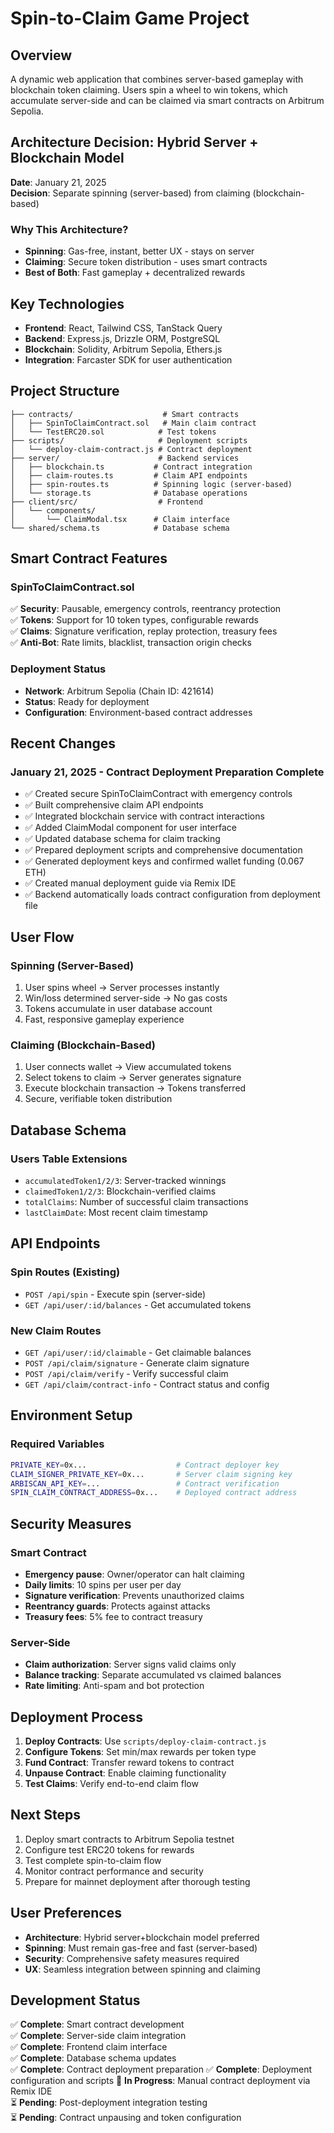 # Spin-to-Claim Game Project

## Overview
A dynamic web application that combines server-based gameplay with blockchain token claiming. Users spin a wheel to win tokens, which accumulate server-side and can be claimed via smart contracts on Arbitrum Sepolia.

## Architecture Decision: Hybrid Server + Blockchain Model

**Date**: January 21, 2025  
**Decision**: Separate spinning (server-based) from claiming (blockchain-based)

### Why This Architecture?
- **Spinning**: Gas-free, instant, better UX - stays on server
- **Claiming**: Secure token distribution - uses smart contracts
- **Best of Both**: Fast gameplay + decentralized rewards

## Key Technologies
- **Frontend**: React, Tailwind CSS, TanStack Query
- **Backend**: Express.js, Drizzle ORM, PostgreSQL
- **Blockchain**: Solidity, Arbitrum Sepolia, Ethers.js
- **Integration**: Farcaster SDK for user authentication

## Project Structure

```
├── contracts/                    # Smart contracts
│   ├── SpinToClaimContract.sol   # Main claim contract
│   └── TestERC20.sol            # Test tokens
├── scripts/                     # Deployment scripts
│   └── deploy-claim-contract.js # Contract deployment
├── server/                      # Backend services
│   ├── blockchain.ts           # Contract integration
│   ├── claim-routes.ts         # Claim API endpoints
│   ├── spin-routes.ts          # Spinning logic (server-based)
│   └── storage.ts              # Database operations
├── client/src/                  # Frontend
│   └── components/
│       └── ClaimModal.tsx      # Claim interface
└── shared/schema.ts            # Database schema
```

## Smart Contract Features

### SpinToClaimContract.sol
✅ **Security**: Pausable, emergency controls, reentrancy protection  
✅ **Tokens**: Support for 10 token types, configurable rewards  
✅ **Claims**: Signature verification, replay protection, treasury fees  
✅ **Anti-Bot**: Rate limits, blacklist, transaction origin checks  

### Deployment Status
- **Network**: Arbitrum Sepolia (Chain ID: 421614)
- **Status**: Ready for deployment
- **Configuration**: Environment-based contract addresses

## Recent Changes

### January 21, 2025 - Contract Deployment Preparation Complete
- ✅ Created secure SpinToClaimContract with emergency controls
- ✅ Built comprehensive claim API endpoints  
- ✅ Integrated blockchain service with contract interactions
- ✅ Added ClaimModal component for user interface
- ✅ Updated database schema for claim tracking
- ✅ Prepared deployment scripts and comprehensive documentation
- ✅ Generated deployment keys and confirmed wallet funding (0.067 ETH)
- ✅ Created manual deployment guide via Remix IDE
- ✅ Backend automatically loads contract configuration from deployment file

## User Flow

### Spinning (Server-Based)
1. User spins wheel → Server processes instantly
2. Win/loss determined server-side → No gas costs
3. Tokens accumulate in user database account
4. Fast, responsive gameplay experience

### Claiming (Blockchain-Based)  
1. User connects wallet → View accumulated tokens
2. Select tokens to claim → Server generates signature
3. Execute blockchain transaction → Tokens transferred
4. Secure, verifiable token distribution

## Database Schema

### Users Table Extensions
- `accumulatedToken1/2/3`: Server-tracked winnings
- `claimedToken1/2/3`: Blockchain-verified claims  
- `totalClaims`: Number of successful claim transactions
- `lastClaimDate`: Most recent claim timestamp

## API Endpoints

### Spin Routes (Existing)
- `POST /api/spin` - Execute spin (server-side)
- `GET /api/user/:id/balances` - Get accumulated tokens

### New Claim Routes
- `GET /api/user/:id/claimable` - Get claimable balances
- `POST /api/claim/signature` - Generate claim signature
- `POST /api/claim/verify` - Verify successful claim
- `GET /api/claim/contract-info` - Contract status and config

## Environment Setup

### Required Variables
```bash
PRIVATE_KEY=0x...                    # Contract deployer key
CLAIM_SIGNER_PRIVATE_KEY=0x...       # Server claim signing key
ARBISCAN_API_KEY=...                 # Contract verification
SPIN_CLAIM_CONTRACT_ADDRESS=0x...    # Deployed contract address
```

## Security Measures

### Smart Contract
- **Emergency pause**: Owner/operator can halt claiming
- **Daily limits**: 10 spins per user per day  
- **Signature verification**: Prevents unauthorized claims
- **Reentrancy guards**: Protects against attacks
- **Treasury fees**: 5% fee to contract treasury

### Server-Side
- **Claim authorization**: Server signs valid claims only
- **Balance tracking**: Separate accumulated vs claimed balances
- **Rate limiting**: Anti-spam and bot protection

## Deployment Process

1. **Deploy Contracts**: Use `scripts/deploy-claim-contract.js`
2. **Configure Tokens**: Set min/max rewards per token type
3. **Fund Contract**: Transfer reward tokens to contract
4. **Unpause Contract**: Enable claiming functionality
5. **Test Claims**: Verify end-to-end claim flow

## Next Steps

1. Deploy smart contracts to Arbitrum Sepolia testnet
2. Configure test ERC20 tokens for rewards
3. Test complete spin-to-claim flow
4. Monitor contract performance and security
5. Prepare for mainnet deployment after thorough testing

## User Preferences

- **Architecture**: Hybrid server+blockchain model preferred
- **Spinning**: Must remain gas-free and fast (server-based)
- **Security**: Comprehensive safety measures required
- **UX**: Seamless integration between spinning and claiming

## Development Status

✅ **Complete**: Smart contract development  
✅ **Complete**: Server-side claim integration  
✅ **Complete**: Frontend claim interface  
✅ **Complete**: Database schema updates  
✅ **Complete**: Contract deployment preparation
✅ **Complete**: Deployment configuration and scripts
🔄 **In Progress**: Manual contract deployment via Remix IDE  
⏳ **Pending**: Post-deployment integration testing  
⏳ **Pending**: Contract unpausing and token configuration